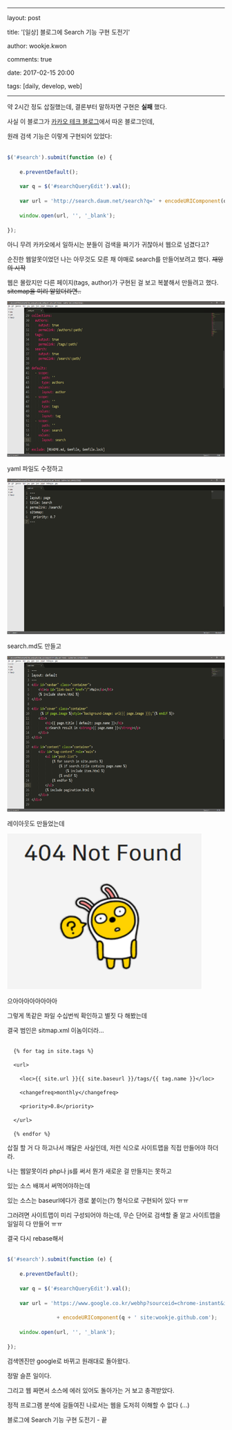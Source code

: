 ----

layout: post

title: '[일상] 블로그에 Search 기능 구현 도전기'

author: wookje.kwon

comments: true

date: 2017-02-15 20:00

tags: [daily, develop, web]



----



약 2시간 정도 삽질했는데, 결론부터 말하자면 구현은 **실패** 했다.  



사실 이 블로그가 [카카오 테크 블로그](http://tech.kakao.com/)에서 따온 블로그인데,  

원래 검색 기능은 이렇게 구현되어 있었다:  



```js

$('#search').submit(function (e) {

    e.preventDefault();

    var q = $('#searchQueryEdit').val();

    var url = 'http://search.daum.net/search?q=' + encodeURIComponent(q + ' site:tech.kakao.com');

    window.open(url, '', '_blank');

});

```



아니 무려 카카오에서 일하시는 분들이 검색을 짜기가 귀찮아서 웹으로 넘겼다고?  



순진한 웹알못이었던 나는 아무것도 모른 채 야매로 search를 만들어보려고 했다. ~~재앙의 시작~~  



웹은 몰랐지만 다른 페이지(tags, author)가 구현된 걸 보고 복붙해서 만들려고 했다. ~~sitemap을 미리 알았더라면..~~  



<img src="../files/search00.png" width="640" height="360"></img>  

yaml 파일도 수정하고  



<img src="../files/search01.png" width="640" height="360"></img>  

search.md도 만들고  



<img src="../files/search02.png" width="640" height="360"></img>  

레이아웃도 만들었는데  



<img src="../files/search03.png" width="450" height="360"></img>  

으아아아아아아아아  



그렇게 똑같은 파일 수십번씩 확인하고 별짓 다 해봤는데  

결국 범인은 sitmap.xml 이놈이더라...



```

  {% for tag in site.tags %}

  <url>

    <loc>{{ site.url }}{{ site.baseurl }}/tags/{{ tag.name }}</loc>

    <changefreq>monthly</changefreq>

    <priority>0.8</priority>

  </url>

  {% endfor %}

```



삽질 할 거 다 하고나서 깨달은 사실인데, 저런 식으로 사이트맵을 직접 만들어야 하더라.  



나는 웹알못이라 php나 js를 써서 뭔가 새로운 걸 만들지는 못하고  

있는 소스 배껴서 써먹어야하는데  

있는 소스는 baseurl에다가 경로 붙이는(?) 형식으로 구현되어 있다 ㅠㅠ  

그러려면 사이트맵이 미리 구성되어야 하는데, 무슨 단어로 검색할 줄 알고 사이트맵을 일일히 다 만들어 ㅠㅠ   



결국 다시 rebase해서  



```js

$('#search').submit(function (e) {

	e.preventDefault();

	var q = $('#searchQueryEdit').val();

	var url = 'https://www.google.co.kr/webhp?sourceid=chrome-instant&ion=1&espv=2&ie=UTF-8#q='

				+ encodeURIComponent(q + ' site:wookje.github.com');

	window.open(url, '', '_blank');

});

```



검색엔진만 google로 바뀌고 원래대로 돌아왔다.  

정말 슬픈 일이다.  



그리고 웹 짜면서 소스에 에러 있어도 돌아가는 거 보고 충격받았다.  

정적 프로그램 분석에 길들여진 나로서는 웹을 도저히 이해할 수 없다 (...)  



블로그에 Search 기능 구현 도전기 - 끝  